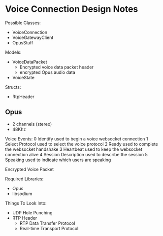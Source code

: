 Voice Connection Design Notes
=============================

Possible Classes:
- VoiceConnection
- VoiceGatewayClient
- OpusStuff

Models:
- VoiceDataPacket
    - Encrypted voice data packet header
    - encrypted Opus audio data
- VoiceState

Structs:
- RtpHeader

## Opus
- 2 channels (stereo)
- 48Khz

Voice Events:
0	Identify            used to begin a voice websocket connection
1	Select Protocol     used to select the voice protocol
2	Ready               used to complete the websocket handshake
3	Heartbeat           used to keep the websocket connection alive
4	Session             Description	used to describe the session
5	Speaking            used to indicate which users are speaking

Encrypted Voice Packet

Required Libraries:
- Opus
- libsodium

Things To Look Into:
- UDP Hole Punching
- RTP Header
    - RTP Data Transfer Protocol
    - Real-time Transport Protocol
